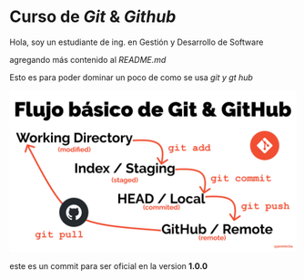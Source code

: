 # Curso de _Git_ & _Github_

Hola, soy un estudiante de ing. en Gestión y Desarrollo de Software

agregando más contenido al _README.md_

Esto es para poder dominar un poco de como se usa _git y gt hub_

![Fluido de git](git-flow.png)

este es un commit para ser oficial en la version **1.0.0**

